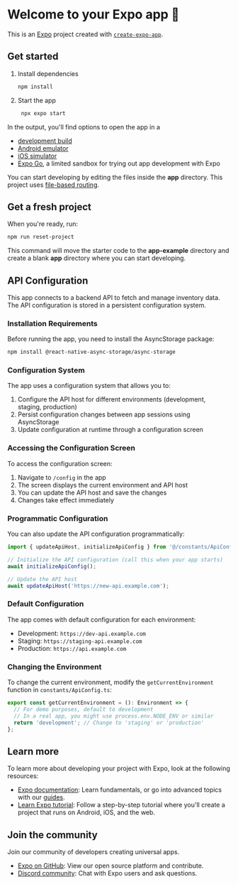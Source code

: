 # Welcome to your Expo app 👋

This is an [Expo](https://expo.dev) project created with [`create-expo-app`](https://www.npmjs.com/package/create-expo-app).

## Get started

1. Install dependencies

   ```bash
   npm install
   ```

2. Start the app

   ```bash
    npx expo start
   ```

In the output, you'll find options to open the app in a

- [development build](https://docs.expo.dev/develop/development-builds/introduction/)
- [Android emulator](https://docs.expo.dev/workflow/android-studio-emulator/)
- [iOS simulator](https://docs.expo.dev/workflow/ios-simulator/)
- [Expo Go](https://expo.dev/go), a limited sandbox for trying out app development with Expo

You can start developing by editing the files inside the **app** directory. This project uses [file-based routing](https://docs.expo.dev/router/introduction).

## Get a fresh project

When you're ready, run:

```bash
npm run reset-project
```

This command will move the starter code to the **app-example** directory and create a blank **app** directory where you can start developing.

## API Configuration

This app connects to a backend API to fetch and manage inventory data. The API configuration is stored in a persistent configuration system.

### Installation Requirements

Before running the app, you need to install the AsyncStorage package:

```bash
npm install @react-native-async-storage/async-storage
```

### Configuration System

The app uses a configuration system that allows you to:

1. Configure the API host for different environments (development, staging, production)
2. Persist configuration changes between app sessions using AsyncStorage
3. Update configuration at runtime through a configuration screen

### Accessing the Configuration Screen

To access the configuration screen:

1. Navigate to `/config` in the app
2. The screen displays the current environment and API host
3. You can update the API host and save the changes
4. Changes take effect immediately

### Programmatic Configuration

You can also update the API configuration programmatically:

```typescript
import { updateApiHost, initializeApiConfig } from '@/constants/ApiConfig';

// Initialize the API configuration (call this when your app starts)
await initializeApiConfig();

// Update the API host
await updateApiHost('https://new-api.example.com');
```

### Default Configuration

The app comes with default configuration for each environment:

- Development: `https://dev-api.example.com`
- Staging: `https://staging-api.example.com`
- Production: `https://api.example.com`

### Changing the Environment

To change the current environment, modify the `getCurrentEnvironment` function in `constants/ApiConfig.ts`:

```typescript
export const getCurrentEnvironment = (): Environment => {
  // For demo purposes, default to development
  // In a real app, you might use process.env.NODE_ENV or similar
  return 'development'; // Change to 'staging' or 'production'
};
```

## Learn more

To learn more about developing your project with Expo, look at the following resources:

- [Expo documentation](https://docs.expo.dev/): Learn fundamentals, or go into advanced topics with our [guides](https://docs.expo.dev/guides).
- [Learn Expo tutorial](https://docs.expo.dev/tutorial/introduction/): Follow a step-by-step tutorial where you'll create a project that runs on Android, iOS, and the web.

## Join the community

Join our community of developers creating universal apps.

- [Expo on GitHub](https://github.com/expo/expo): View our open source platform and contribute.
- [Discord community](https://chat.expo.dev): Chat with Expo users and ask questions.
